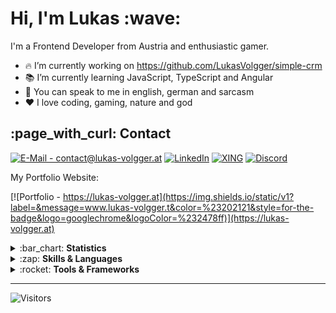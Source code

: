 <h1>Hi, I'm Lukas :wave:</h1>

I'm a Frontend Developer from Austria and enthusiastic gamer.

- :fire: I’m currently working on https://github.com/LukasVolgger/simple-crm
- :books: I’m currently learning JavaScript, TypeScript and Angular
- :speech_balloon: You can speak to me in english, german and sarcasm
- :heart: I love coding, gaming, nature and god

<h2>:page_with_curl: Contact</h2>

<a href="mailto: contact@lukas-volgger.at">![E-Mail - contact@lukas-volgger.at](https://img.shields.io/static/v1?label=&message=EMAIL&color=%23202121&style=for-the-badge&logo=protonmail&logoColor=%232478ff)</a>
<a href="https://www.linkedin.com/in/lukas-volgger-894541251/">![LinkedIn](https://img.shields.io/static/v1?label=&message=linkedin&color=%23202121&style=for-the-badge&logo=linkedin&logoColor=%232478ff)</a>
<a href="https://www.xing.com/profile/Lukas_Volgger4">![XING](https://img.shields.io/static/v1?label=&message=xing&color=%23202121&style=for-the-badge&logo=xing&logoColor=%232478ff)</a>
<a href="https://discordapp.com/users/LukasVolgger#2269"> ![Discord](https://img.shields.io/static/v1?label=&message=discord&color=%23202121&style=for-the-badge&logo=discord&logoColor=%232478ff)</a>

My Portfolio Website:

[![Portfolio - https://lukas-volgger.at](https://img.shields.io/static/v1?label=&message=www.lukas-volgger.t&color=%23202121&style=for-the-badge&logo=googlechrome&logoColor=%232478ff)](https://lukas-volgger.at)

<details> 
  <summary>:bar_chart: <b>Statistics</b></summary>
  <br>
  
  <img alt="Lukas Volgger's Top Languages" src="https://github-readme-stats.vercel.app/api/top-langs/?username=LukasVolgger&layout=compact&bg_color=202121&hide_border=true&text_color=ffffff&title_color=2478ff" height="200px" />
  <br>
  <img alt="Lukas Volgger's GitHub stats" src="https://github-readme-stats.vercel.app/api?username=LukasVolgger&show_icons=true&bg_color=202121&hide_border=true&text_color=ffffff&title_color=2478ff" height="200px" />
  <br>
  <img alt="Lukas Volgger's github activity graph" src="https://activity-graph.herokuapp.com/graph?username=LukasVolgger&bg_color=202121&color=2478ff&line=2478ff&point=ffffff&area=true&hide_border=true&title_color=2478ff" height="200px" />


</details>

<details> 
  <summary>:zap: <b>Skills & Languages</b></summary>
  <br>
  
  ![HTML5](https://img.shields.io/static/v1?label=&message=HTML5&color=%23202121&style=for-the-badge&logo=html5&logoColor=%232478ff)
  ![CSS3](https://img.shields.io/static/v1?label=&message=CSS3&color=%23202121&style=for-the-badge&logo=css3&logoColor=%232478ff)
  ![JavaScript](https://img.shields.io/static/v1?label=&message=JavaScript&color=%23202121&style=for-the-badge&logo=javascript&logoColor=%232478ff)
  ![TypeScript](https://img.shields.io/static/v1?label=&message=TypeScript&color=%23202121&style=for-the-badge&logo=typescript&logoColor=%232478ff)
  ![Git](https://img.shields.io/static/v1?label=&message=Git&color=%23202121&style=for-the-badge&logo=git&logoColor=%232478ff)
  ![MySQL](https://img.shields.io/static/v1?label=&message=MySQL&color=%23202121&style=for-the-badge&logo=mysql&logoColor=%232478ff)
  
</details>

<details> 
  <summary>:rocket: <b>Tools & Frameworks</b></summary>
  <br>
  
  ![VS Code](https://img.shields.io/static/v1?label=&message=VS+Code&color=%23202121&style=for-the-badge&logo=visual-studio-code&logoColor=%232478ff)
  ![Visual Studio](https://img.shields.io/static/v1?label=&message=Visual+Studio&color=%23202121&style=for-the-badge&logo=visual-studio&logoColor=%232478ff)
  ![Angular](https://img.shields.io/static/v1?label=&message=Angular&color=%23202121&style=for-the-badge&logo=angular&logoColor=%232478ff)
  ![Node.JS](https://img.shields.io/static/v1?label=&message=Node.JS&color=%23202121&style=for-the-badge&logo=node.js&logoColor=%232478ff)
  ![Firebase](https://img.shields.io/static/v1?label=&message=Firebase&color=%23202121&style=for-the-badge&logo=firebase&logoColor=%232478ff)
  ![Bootstrap](https://img.shields.io/static/v1?label=&message=Bootstrap&color=%23202121&style=for-the-badge&logo=bootstrap&logoColor=%232478ff)
  ![Material Design](https://img.shields.io/static/v1?label=&message=Material+Design&color=%23202121&style=for-the-badge&logo=material-design&logoColor=%232478ff)
  ![GitHub](https://img.shields.io/static/v1?label=&message=GitHub&color=%23202121&style=for-the-badge&logo=github&logoColor=%232478ff)
  ![Notepad++](https://img.shields.io/static/v1?label=&message=Notepad%2B%2B&color=%23202121&style=for-the-badge&logo=notepad%2B%2B&logoColor=%232478ff)
  ![Cmake](https://img.shields.io/static/v1?label=&message=Cmake&color=%23202121&style=for-the-badge&logo=cmake&logoColor=%232478ff)
  ![Chrome](https://img.shields.io/static/v1?label=&message=Chrome&color=%23202121&style=for-the-badge&logo=googlechrome&logoColor=%232478ff)
  ![Inkscape](https://img.shields.io/static/v1?label=&message=Inkscape&color=%23202121&style=for-the-badge&logo=inkscape&logoColor=%232478ff)
  [![GIMP](https://img.shields.io/static/v1?label=&message=GIMP&color=%23202121&style=for-the-badge&logo=gimp&logoColor=%232478ff)](contact@lukas-volgger.at)
  
</details>
  
  ---
  
![Visitors](https://api.visitorbadge.io/api/VisitorHit?user=LukasVolgger&repo=LukasVolgger&labelColor=%23202121&countColor=%23202121)
